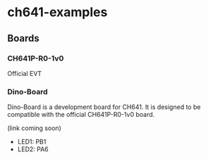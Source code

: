 # ch641-examples

## Boards

### CH641P-R0-1v0

Official EVT

### Dino-Board

Dino-Board is a development board for CH641. It is designed to be compatible with the official CH641P-R0-1v0 board.

(link coming soon)

- LED1: PB1
- LED2: PA6
